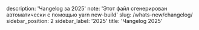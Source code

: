 description: 'Чangelog за 2025'
note: 'Этот файл сгенерирован автоматически с помощью yarn new-build'
slug: /whats-new/changelog/
sidebar_position: 2
sidebar_label: '2025'
title: 'Чangelog 2025'
